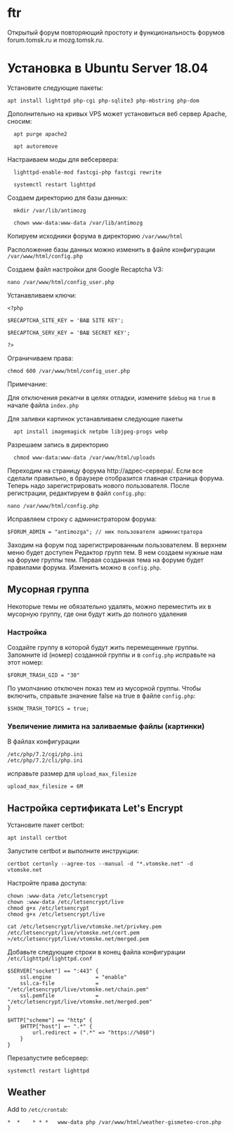 # ftr

Открытый форум повторяющий простоту и функциональность форумов forum.tomsk.ru и mozg.tomsk.ru.

# Установка в Ubuntu Server 18.04

Установите следующие пакеты:

```
apt install lighttpd php-cgi php-sqlite3 php-mbstring php-dom
```

Дополнительно на кривых VPS может установиться веб сервер Apache, сносим:

```
  apt purge apache2
  
  apt autoremove
```

Настраиваем моды для вебсервера:

```
  lighttpd-enable-mod fastcgi-php fastcgi rewrite

  systemctl restart lighttpd
```

Создаем директорию для базы данных:

```
  mkdir /var/lib/antimozg

  chown www-data:www-data /var/lib/antimozg
```

Копируем исходники форума в директорию `/var/www/html`

Расположение базы данных можно изменить в файле конфигурации `/var/www/html/config.php`

Создаем файл настройки для Google Recaptcha V3:

```
nano /var/www/html/config_user.php
```

Устанавливаем ключи:

```
<?php

$RECAPTCHA_SITE_KEY = 'ВАШ SITE KEY';

$RECAPTCHA_SERV_KEY = 'ВАШ SECRET KEY';

?>
```

Ограничиваем права:

```
chmod 600 /var/www/html/config_user.php
```

Примечание:

Для отключения рекапчи в целях отладки, измените ```$debug``` на ```true``` в начале файла ```index.php```

Для заливки картинок устанавливаем следующие пакеты

```
  apt install imagemagick netpbm libjpeg-progs webp
```

Разрешаем запись в директорию

```
  chmod www-data:www-data /var/www/html/uploads
```

Переходим на страницу форума http://адрес-сервера/. Если все сделали правильно, в браузере отобразится главная страница форума. Теперь надо зарегистрировать нового пользователя. После регистрации, редактируем в файл `config.php`:

```
nano /var/www/html/config.php
```

Исправляем строку с администратором форума:

```
$FORUM_ADMIN = "antimozga"; // ник пользователя администратора
```

Заходим на форум под зарегистрированным пользователем. В верхнем меню будет доступен Редактор групп тем. В нем создаем нужные нам на форуме группы тем. Первая созданная тема на форуме будет правилами форума. Изменить можно в `config.php`.

## Мусорная группа

Некоторые темы не обязательно удалять, можно переместить их в мусорную группу, где они будут жить до полного удаления

### Настройка

Создайте группу в которой будут жить перемещенные группы. Запомните id (номер) созданной группы и в `config.php` исправьте на этот номер:

```
$FORUM_TRASH_GID = "30"
```

По умолчанию отключен показ тем из мусорной группы. Чтобы включить, справьте значение false на true в файле `config.php`:

```
$SHOW_TRASH_TOPICS = true;
```

### Увеличение лимита на заливаемые файлы (картинки)

В файлах конфигурации

```
/etc/php/7.2/cgi/php.ini
/etc/php/7.2/cli/php.ini
```

исправьте размер для ```upload_max_filesize```

```
upload_max_filesize = 6M
```

## Настройка сертификата Let's Encrypt

Установите пакет certbot:

```
apt install certbot
```

Запустите certbot и выполните инструкции:

```
certbot certonly --agree-tos --manual -d "*.vtomske.net" -d vtomske.net
```

Настройте права доступа:

```
chown :www-data /etc/letsencrypt
chown :www-data /etc/letsencrypt/live
chmod g+x /etc/letsencrypt
chmod g+x /etc/letsencrypt/live

cat /etc/letsencrypt/live/vtomske.net/privkey.pem /etc/letsencrypt/live/vtomske.net/cert.pem >/etc/letsencrypt/live/vtomske.net/merged.pem
```

Добавьте следующие строки в конец файла конфигурации `/etc/lighttpd/lighttpd.conf`

```
$SERVER["socket"] == ":443" {
    ssl.engine              = "enable"
    ssl.ca-file             = "/etc/letsencrypt/live/vtomske.net/chain.pem"
    ssl.pemfile             = "/etc/letsencrypt/live/vtomske.net/merged.pem"
}

$HTTP["scheme"] == "http" {
    $HTTP["host"] =~ ".*" {
        url.redirect = (".*" => "https://%0$0")
    }
}
```

Перезапустите вебсервер:

```
systemctl restart lighttpd
```

## Weather

Add to ```/etc/crontab```:

```
*  *    * * *   www-data php /var/www/html/weather-gismeteo-cron.php
```
